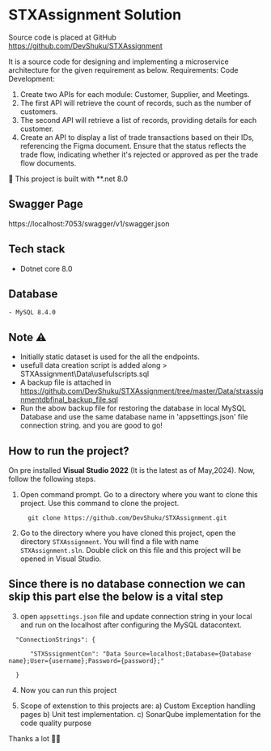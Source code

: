 # STXAssignment Solution
Source code is placed at GitHub https://github.com/DevShuku/STXAssignment

It is a source code for designing and implementing a microservice architecture for the given 
requirement as below.
Requirements:
Code Development:
1. Create two APIs for each module: Customer, Supplier, and Meetings.
2. The first API will retrieve the count of records, such as the number of customers.
3. The second API will retrieve a list of records, providing details for each customer.
4. Create an API to display a list of trade transactions based on their IDs, 
referencing the Figma document. Ensure that the status reflects the trade flow, 
indicating whether it's rejected or approved as per the trade flow documents.

📢 This project is built with **.net 8.0

## Swagger Page
  https://localhost:7053/swagger/v1/swagger.json

## Tech stack 
   - Dotnet core 8.0
 
## Database 
    - MySQL 8.4.0 
   

## Note ⚠️
  - Initially static dataset is used for the all the endpoints. 
  - usefull data creation script is added along  > STXAssignment\Data\usefulscripts.sql
  - A backup file is attached in https://github.com/DevShuku/STXAssignment/tree/master/Data/stxassignmentdbfinal_backup_file.sql
  - Run the abow backup file for restoring the database in local MySQL Database and use the same database name in 'appsettings.json' file connection string. and you are good to go!
   
  ## How to run the project?
On pre installed **Visual Studio 2022** (It is the latest as of May,2024). Now, follow the following steps.
1. Open command prompt. Go to a directory where you want to clone this project. Use this command to clone the project.
   ```
     git clone https://github.com/DevShuku/STXAssignment.git
   ```
2. Go to the directory where you have cloned this project, open the directory `STXAssignment`. You will find a file with name `STXAssignment.sln`. Double click on this file and this project will be opened in Visual Studio.
## Since there is no database connection we can skip this part else the below is a vital step  
3.  open `appsettings.json` file and update connection string in your local and run on the localhost after configuring the MySQL datacontext.
 
   ```
     "ConnectionStrings": {

         "STXSssignmentCon": "Data Source=localhost;Database={Database name};User={username};Password={password};"
       
     }
   ```
4. Now you can run this project

5. Scope of extenstion to this projects are:
   a) Custom Exception handling pages
   b) Unit test implementation.
   c) SonarQube implementation for the code quality purpose 

Thanks a lot 🙂🙂

